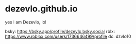 # dezevlo.github.io
yes I am Dezevlo, lol

bsky: https://bsky.app/profile/dezevlo.bsky.social
rblx: https://www.roblox.com/users/1736646499/profile
dc: dzvlo10
